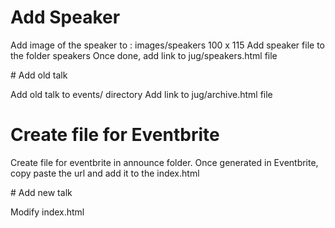 # Add Speaker

Add image of the speaker to : images/speakers 100 x 115
Add speaker file to the folder speakers 
Once done, add link to jug/speakers.html file

# Add old talk

Add old talk to events/ directory
Add link to jug/archive.html file

# Create file for Eventbrite 

Create file for eventbrite in announce folder.
Once generated in Eventbrite, copy paste the url and add it to the index.html

# Add new talk 

Modify index.html



